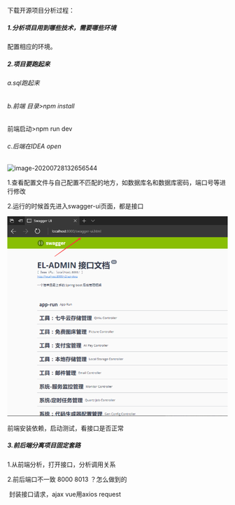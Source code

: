 下载开源项目分析过程：

##### 1.分析项目用到哪些技术，需要哪些环境

配置相应的环境。

##### 2.项目要跑起来

###### a.sql跑起来

###### b.前端 目录>npm install

前端启动>npm run dev

###### c.后端在IDEA open

![image-20200728132656544](C:\Users\ASUS\AppData\Roaming\Typora\typora-user-images\image-20200728132656544.png)

1.查看配置文件与自己配置不匹配的地方，如数据库名和数据库密码，端口号等进行修改

2.运行的时候首先进入swagger-ui页面，都是接口

![swagger-ui](下载开源项目分析过程.assets/swagger-ui.png)

前端安装依赖，启动测试，看接口是否正常

##### 3.前后端分离项目固定套路

1.从前端分析，打开接口，分析调用关系

2.前后端口不一致 8000 8013 ？怎么做到的

​	封装接口请求，ajax vue用axios request

​    

